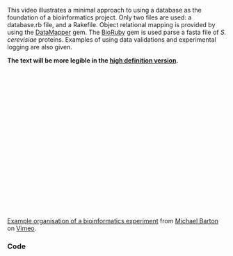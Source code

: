 This video illustrates a minimal approach to using a database as the foundation of a bioinformatics project. Only two files are used: a database.rb file, and a Rakefile. Object relational mapping is provided by using the [DataMapper](http://datamapper.rubyforge.org/dm-core/) gem. The [BioRuby](http://www.bioruby.org/) gem is used parse a fasta file of *S. cerevisiae* proteins. Examples of using data validations and experimental logging are also given.

**The text will be more legible in the [high definition version](http://vimeo.com/3387564).**

<object width="601" height="338"><param name="allowfullscreen" value="true" /><param name="allowscriptaccess" value="always" /><param name="movie" value="http://vimeo.com/moogaloop.swf?clip_id=3387564&amp;server=vimeo.com&amp;show_title=1&amp;show_byline=1&amp;show_portrait=0&amp;color=ff9933&amp;fullscreen=1" /><embed src="http://vimeo.com/moogaloop.swf?clip_id=3387564&amp;server=vimeo.com&amp;show_title=1&amp;show_byline=1&amp;show_portrait=0&amp;color=ff9933&amp;fullscreen=1" type="application/x-shockwave-flash" allowfullscreen="true" allowscriptaccess="always" width="601" height="338"></embed></object><br /><a href="http://vimeo.com/3387564">Example organisation of a bioinformatics experiment</a> from <a href="http://vimeo.com/user1359407">Michael Barton</a> on <a href="http://vimeo.com">Vimeo</a>.

### Code

<script src="http://gist.github.com/60407.js"></script>
